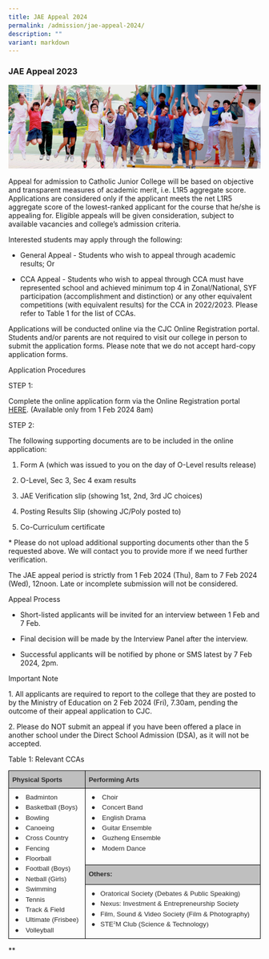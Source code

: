 ```yaml
---
title: JAE Appeal 2024
permalink: /admission/jae-appeal-2024/
description: ""
variant: markdown
---
```

### **JAE Appeal 2023**
![](/images/JAE.jpg)

Appeal for admission to Catholic Junior College will be based on objective and transparent measures of academic merit, i.e. L1R5 aggregate score. Applications are considered only if the applicant meets the net L1R5 aggregate score of the lowest-ranked applicant for the course that he/she is appealing for. Eligible appeals will be given consideration, subject to available vacancies and college’s admission criteria.

  

Interested students may apply through the following:

  

*   General Appeal - Students who wish to appeal through academic results; Or
    

  

*   CCA Appeal - Students who wish to appeal through CCA must have represented school and achieved minimum top 4 in Zonal/National, SYF participation (accomplishment and distinction) or any other equivalent competitions (with equivalent results) for the CCA in 2022/2023. Please refer to Table 1 for the list of CCAs.
    

  

Applications will be conducted online via the CJC Online Registration portal. Students and/or parents are not required to visit our college in person to submit the application forms. Please note that we do not accept hard-copy application forms.

  

Application Procedures

  

STEP 1:

Complete the online application form via the Online Registration portal [HERE](http://jae.catholicjc.edu.sg). (Available only from 1 Feb 2024 8am)

  

STEP 2:

The following supporting documents are to be included in the online application:&nbsp;

1) Form A (which was issued to you on the day of O-Level results release)

2) O-Level, Sec 3, Sec 4 exam results

3) JAE Verification slip (showing 1st, 2nd, 3rd JC choices)

4) Posting Results Slip (showing JC/Poly posted to)

5) Co-Curriculum certificate

\* Please do not upload additional supporting documents other than the 5 requested above. We will contact you to provide more if we need further verification.

  

The JAE appeal period is strictly from 1 Feb 2024 (Thu), 8am to 7 Feb 2024 (Wed), 12noon. Late or incomplete submission will not be considered.

  
  

Appeal Process

  

*   Short-listed applicants will be invited for an interview between 1 Feb and 7 Feb.
    
*   Final decision will be made by the Interview Panel after the interview.
    
*   Successful applicants will be notified by phone or SMS latest by 7 Feb 2024, 2pm.
    

  
  
  
  

Important Note

1\. All applicants are required to report to the college that they are posted to by the Ministry of Education on 2 Feb 2024 (Fri), 7.30am, pending the outcome of their appeal application to CJC.

  

2\. Please do NOT submit an appeal if you have been offered a place in another school under the Direct School Admission (DSA), as it will not be accepted.

  
  

Table 1: Relevant CCAs

  

<table style="border:none;border-collapse:collapse;"><colgroup><col width="172"><col width="430"></colgroup><tbody><tr style="height:0pt"><td style="border-left:solid #000000 0.5pt;border-right:solid #000000 0.5pt;border-bottom:solid #000000 0.5pt;border-top:solid #000000 0.5pt;vertical-align:top;background-color:#bfbfbf;padding:5pt 5pt 5pt 5pt;overflow:hidden;overflow-wrap:break-word;"><p style="line-height:1.38;margin-top:0pt;margin-bottom:0pt;" dir="ltr"><span style="font-size:10pt;font-family:Arial,sans-serif;color:#2a2a2a;background-color:transparent;font-weight:700;font-style:normal;font-variant:normal;text-decoration:none;vertical-align:baseline;white-space:pre;white-space:pre-wrap;">Physical Sports</span></p></td><td style="border-left:solid #000000 0.5pt;border-right:solid #000000 0.5pt;border-bottom:solid #000000 0.5pt;border-top:solid #000000 0.5pt;vertical-align:top;background-color:#bfbfbf;padding:5pt 5pt 5pt 5pt;overflow:hidden;overflow-wrap:break-word;"><p style="line-height:1.38;margin-top:0pt;margin-bottom:0pt;" dir="ltr"><span style="font-size:10pt;font-family:Arial,sans-serif;color:#2a2a2a;background-color:transparent;font-weight:700;font-style:normal;font-variant:normal;text-decoration:none;vertical-align:baseline;white-space:pre;white-space:pre-wrap;">Performing Arts</span></p></td></tr><tr style="height:0pt"><td style="border-left:solid #000000 0.5pt;border-right:solid #000000 0.5pt;border-bottom:solid #000000 0.5pt;border-top:solid #000000 0.5pt;vertical-align:top;padding:5pt 5pt 5pt 5pt;overflow:hidden;overflow-wrap:break-word;" rowspan="3"><p style="line-height:1.38;margin-left: 4pt;text-indent: -14pt;margin-top:0pt;margin-bottom:0pt;padding:0pt 0pt 0pt 14pt;" dir="ltr"><span style="font-size:10pt;font-family:Arial,sans-serif;color:#2a2a2a;background-color:transparent;font-weight:400;font-style:normal;font-variant:normal;text-decoration:none;vertical-align:baseline;white-space:pre;white-space:pre-wrap;">●</span><span style="font-size:10pt;font-family:'Times New Roman',serif;color:#2a2a2a;background-color:transparent;font-weight:400;font-style:normal;font-variant:normal;text-decoration:none;vertical-align:baseline;white-space:pre;white-space:pre-wrap;">&nbsp; &nbsp; </span><span style="font-size:10pt;font-family:Arial,sans-serif;color:#2a2a2a;background-color:transparent;font-weight:400;font-style:normal;font-variant:normal;text-decoration:none;vertical-align:baseline;white-space:pre;white-space:pre-wrap;">Badminton</span></p><p style="line-height:1.38;margin-left: 4pt;text-indent: -14pt;margin-top:0pt;margin-bottom:0pt;padding:0pt 0pt 0pt 14pt;" dir="ltr"><span style="font-size:10pt;font-family:Arial,sans-serif;color:#2a2a2a;background-color:transparent;font-weight:400;font-style:normal;font-variant:normal;text-decoration:none;vertical-align:baseline;white-space:pre;white-space:pre-wrap;">●</span><span style="font-size:10pt;font-family:'Times New Roman',serif;color:#2a2a2a;background-color:transparent;font-weight:400;font-style:normal;font-variant:normal;text-decoration:none;vertical-align:baseline;white-space:pre;white-space:pre-wrap;">&nbsp; &nbsp; </span><span style="font-size:10pt;font-family:Arial,sans-serif;color:#2a2a2a;background-color:transparent;font-weight:400;font-style:normal;font-variant:normal;text-decoration:none;vertical-align:baseline;white-space:pre;white-space:pre-wrap;">Basketball (Boys)</span></p><p style="line-height:1.38;margin-left: 4pt;text-indent: -14pt;margin-top:0pt;margin-bottom:0pt;padding:0pt 0pt 0pt 14pt;" dir="ltr"><span style="font-size:10pt;font-family:Arial,sans-serif;color:#2a2a2a;background-color:transparent;font-weight:400;font-style:normal;font-variant:normal;text-decoration:none;vertical-align:baseline;white-space:pre;white-space:pre-wrap;">●</span><span style="font-size:10pt;font-family:'Times New Roman',serif;color:#2a2a2a;background-color:transparent;font-weight:400;font-style:normal;font-variant:normal;text-decoration:none;vertical-align:baseline;white-space:pre;white-space:pre-wrap;">&nbsp; &nbsp; </span><span style="font-size:10pt;font-family:Arial,sans-serif;color:#2a2a2a;background-color:transparent;font-weight:400;font-style:normal;font-variant:normal;text-decoration:none;vertical-align:baseline;white-space:pre;white-space:pre-wrap;">Bowling</span></p><p style="line-height:1.38;margin-left: 4pt;text-indent: -14pt;margin-top:0pt;margin-bottom:0pt;padding:0pt 0pt 0pt 14pt;" dir="ltr"><span style="font-size:10pt;font-family:Arial,sans-serif;color:#2a2a2a;background-color:transparent;font-weight:400;font-style:normal;font-variant:normal;text-decoration:none;vertical-align:baseline;white-space:pre;white-space:pre-wrap;">●</span><span style="font-size:10pt;font-family:'Times New Roman',serif;color:#2a2a2a;background-color:transparent;font-weight:400;font-style:normal;font-variant:normal;text-decoration:none;vertical-align:baseline;white-space:pre;white-space:pre-wrap;">&nbsp; &nbsp; </span><span style="font-size:10pt;font-family:Arial,sans-serif;color:#2a2a2a;background-color:transparent;font-weight:400;font-style:normal;font-variant:normal;text-decoration:none;vertical-align:baseline;white-space:pre;white-space:pre-wrap;">Canoeing</span></p><p style="line-height:1.38;margin-left: 4pt;text-indent: -14pt;margin-top:0pt;margin-bottom:0pt;padding:0pt 0pt 0pt 14pt;" dir="ltr"><span style="font-size:10pt;font-family:Arial,sans-serif;color:#2a2a2a;background-color:transparent;font-weight:400;font-style:normal;font-variant:normal;text-decoration:none;vertical-align:baseline;white-space:pre;white-space:pre-wrap;">●</span><span style="font-size:10pt;font-family:'Times New Roman',serif;color:#2a2a2a;background-color:transparent;font-weight:400;font-style:normal;font-variant:normal;text-decoration:none;vertical-align:baseline;white-space:pre;white-space:pre-wrap;">&nbsp; &nbsp; </span><span style="font-size:10pt;font-family:Arial,sans-serif;color:#2a2a2a;background-color:transparent;font-weight:400;font-style:normal;font-variant:normal;text-decoration:none;vertical-align:baseline;white-space:pre;white-space:pre-wrap;">Cross Country</span></p><p style="line-height:1.38;margin-left: 4pt;text-indent: -14pt;margin-top:0pt;margin-bottom:0pt;padding:0pt 0pt 0pt 14pt;" dir="ltr"><span style="font-size:10pt;font-family:Arial,sans-serif;color:#2a2a2a;background-color:transparent;font-weight:400;font-style:normal;font-variant:normal;text-decoration:none;vertical-align:baseline;white-space:pre;white-space:pre-wrap;">●</span><span style="font-size:10pt;font-family:'Times New Roman',serif;color:#2a2a2a;background-color:transparent;font-weight:400;font-style:normal;font-variant:normal;text-decoration:none;vertical-align:baseline;white-space:pre;white-space:pre-wrap;">&nbsp; &nbsp; </span><span style="font-size:10pt;font-family:Arial,sans-serif;color:#2a2a2a;background-color:transparent;font-weight:400;font-style:normal;font-variant:normal;text-decoration:none;vertical-align:baseline;white-space:pre;white-space:pre-wrap;">Fencing</span></p><p style="line-height:1.38;margin-left: 4pt;text-indent: -14pt;margin-top:0pt;margin-bottom:0pt;padding:0pt 0pt 0pt 14pt;" dir="ltr"><span style="font-size:10pt;font-family:Arial,sans-serif;color:#2a2a2a;background-color:transparent;font-weight:400;font-style:normal;font-variant:normal;text-decoration:none;vertical-align:baseline;white-space:pre;white-space:pre-wrap;">●</span><span style="font-size:10pt;font-family:'Times New Roman',serif;color:#2a2a2a;background-color:transparent;font-weight:400;font-style:normal;font-variant:normal;text-decoration:none;vertical-align:baseline;white-space:pre;white-space:pre-wrap;">&nbsp; &nbsp; </span><span style="font-size:10pt;font-family:Arial,sans-serif;color:#2a2a2a;background-color:transparent;font-weight:400;font-style:normal;font-variant:normal;text-decoration:none;vertical-align:baseline;white-space:pre;white-space:pre-wrap;">Floorball</span></p><p style="line-height:1.38;margin-left: 4pt;text-indent: -14pt;margin-top:0pt;margin-bottom:0pt;padding:0pt 0pt 0pt 14pt;" dir="ltr"><span style="font-size:10pt;font-family:Arial,sans-serif;color:#2a2a2a;background-color:transparent;font-weight:400;font-style:normal;font-variant:normal;text-decoration:none;vertical-align:baseline;white-space:pre;white-space:pre-wrap;">●</span><span style="font-size:10pt;font-family:'Times New Roman',serif;color:#2a2a2a;background-color:transparent;font-weight:400;font-style:normal;font-variant:normal;text-decoration:none;vertical-align:baseline;white-space:pre;white-space:pre-wrap;">&nbsp; &nbsp; </span><span style="font-size:10pt;font-family:Arial,sans-serif;color:#2a2a2a;background-color:transparent;font-weight:400;font-style:normal;font-variant:normal;text-decoration:none;vertical-align:baseline;white-space:pre;white-space:pre-wrap;">Football (Boys)</span></p><p style="line-height:1.38;margin-left: 4pt;text-indent: -14pt;margin-top:0pt;margin-bottom:0pt;padding:0pt 0pt 0pt 14pt;" dir="ltr"><span style="font-size:10pt;font-family:Arial,sans-serif;color:#2a2a2a;background-color:transparent;font-weight:400;font-style:normal;font-variant:normal;text-decoration:none;vertical-align:baseline;white-space:pre;white-space:pre-wrap;">●</span><span style="font-size:10pt;font-family:'Times New Roman',serif;color:#2a2a2a;background-color:transparent;font-weight:400;font-style:normal;font-variant:normal;text-decoration:none;vertical-align:baseline;white-space:pre;white-space:pre-wrap;">&nbsp; &nbsp; </span><span style="font-size:10pt;font-family:Arial,sans-serif;color:#2a2a2a;background-color:transparent;font-weight:400;font-style:normal;font-variant:normal;text-decoration:none;vertical-align:baseline;white-space:pre;white-space:pre-wrap;">Netball (Girls)</span></p><p style="line-height:1.38;margin-left: 4pt;text-indent: -14pt;margin-top:0pt;margin-bottom:0pt;padding:0pt 0pt 0pt 14pt;" dir="ltr"><span style="font-size:10pt;font-family:Arial,sans-serif;color:#2a2a2a;background-color:transparent;font-weight:400;font-style:normal;font-variant:normal;text-decoration:none;vertical-align:baseline;white-space:pre;white-space:pre-wrap;">●</span><span style="font-size:10pt;font-family:'Times New Roman',serif;color:#2a2a2a;background-color:transparent;font-weight:400;font-style:normal;font-variant:normal;text-decoration:none;vertical-align:baseline;white-space:pre;white-space:pre-wrap;">&nbsp; &nbsp; </span><span style="font-size:10pt;font-family:Arial,sans-serif;color:#2a2a2a;background-color:transparent;font-weight:400;font-style:normal;font-variant:normal;text-decoration:none;vertical-align:baseline;white-space:pre;white-space:pre-wrap;">Swimming</span></p><p style="line-height:1.38;margin-left: 4pt;text-indent: -14pt;margin-top:0pt;margin-bottom:0pt;padding:0pt 0pt 0pt 14pt;" dir="ltr"><span style="font-size:10pt;font-family:Arial,sans-serif;color:#2a2a2a;background-color:transparent;font-weight:400;font-style:normal;font-variant:normal;text-decoration:none;vertical-align:baseline;white-space:pre;white-space:pre-wrap;">●</span><span style="font-size:10pt;font-family:'Times New Roman',serif;color:#2a2a2a;background-color:transparent;font-weight:400;font-style:normal;font-variant:normal;text-decoration:none;vertical-align:baseline;white-space:pre;white-space:pre-wrap;">&nbsp; &nbsp; </span><span style="font-size:10pt;font-family:Arial,sans-serif;color:#2a2a2a;background-color:transparent;font-weight:400;font-style:normal;font-variant:normal;text-decoration:none;vertical-align:baseline;white-space:pre;white-space:pre-wrap;">Tennis</span></p><p style="line-height:1.38;margin-left: 4pt;text-indent: -14pt;margin-top:0pt;margin-bottom:0pt;padding:0pt 0pt 0pt 14pt;" dir="ltr"><span style="font-size:10pt;font-family:Arial,sans-serif;color:#2a2a2a;background-color:transparent;font-weight:400;font-style:normal;font-variant:normal;text-decoration:none;vertical-align:baseline;white-space:pre;white-space:pre-wrap;">●</span><span style="font-size:10pt;font-family:'Times New Roman',serif;color:#2a2a2a;background-color:transparent;font-weight:400;font-style:normal;font-variant:normal;text-decoration:none;vertical-align:baseline;white-space:pre;white-space:pre-wrap;">&nbsp; &nbsp; </span><span style="font-size:10pt;font-family:Arial,sans-serif;color:#2a2a2a;background-color:transparent;font-weight:400;font-style:normal;font-variant:normal;text-decoration:none;vertical-align:baseline;white-space:pre;white-space:pre-wrap;">Track &amp; Field</span></p><p style="line-height:1.38;margin-left: 4pt;text-indent: -14pt;margin-top:0pt;margin-bottom:0pt;padding:0pt 0pt 0pt 14pt;" dir="ltr"><span style="font-size:10pt;font-family:Arial,sans-serif;color:#2a2a2a;background-color:transparent;font-weight:400;font-style:normal;font-variant:normal;text-decoration:none;vertical-align:baseline;white-space:pre;white-space:pre-wrap;">●</span><span style="font-size:10pt;font-family:'Times New Roman',serif;color:#2a2a2a;background-color:transparent;font-weight:400;font-style:normal;font-variant:normal;text-decoration:none;vertical-align:baseline;white-space:pre;white-space:pre-wrap;">&nbsp; &nbsp; </span><span style="font-size:10pt;font-family:Arial,sans-serif;color:#2a2a2a;background-color:transparent;font-weight:400;font-style:normal;font-variant:normal;text-decoration:none;vertical-align:baseline;white-space:pre;white-space:pre-wrap;">Ultimate (Frisbee)</span></p><p style="line-height:1.38;margin-left: 4pt;text-indent: -14pt;margin-top:0pt;margin-bottom:0pt;padding:0pt 0pt 0pt 14pt;" dir="ltr"><span style="font-size:10pt;font-family:Arial,sans-serif;color:#2a2a2a;background-color:transparent;font-weight:400;font-style:normal;font-variant:normal;text-decoration:none;vertical-align:baseline;white-space:pre;white-space:pre-wrap;">●</span><span style="font-size:10pt;font-family:'Times New Roman',serif;color:#2a2a2a;background-color:transparent;font-weight:400;font-style:normal;font-variant:normal;text-decoration:none;vertical-align:baseline;white-space:pre;white-space:pre-wrap;">&nbsp; &nbsp; </span><span style="font-size:10pt;font-family:Arial,sans-serif;color:#2a2a2a;background-color:transparent;font-weight:400;font-style:normal;font-variant:normal;text-decoration:none;vertical-align:baseline;white-space:pre;white-space:pre-wrap;">Volleyball</span></p></td><td style="border-left:solid #000000 0.5pt;border-right:solid #000000 0.5pt;border-bottom:solid #000000 0.5pt;border-top:solid #000000 0.5pt;vertical-align:top;padding:5pt 5pt 5pt 5pt;overflow:hidden;overflow-wrap:break-word;"><p style="line-height:1.38;margin-left: 4pt;text-indent: -14pt;margin-top:0pt;margin-bottom:0pt;padding:0pt 0pt 0pt 14pt;" dir="ltr"><span style="font-size:10pt;font-family:Arial,sans-serif;color:#2a2a2a;background-color:transparent;font-weight:400;font-style:normal;font-variant:normal;text-decoration:none;vertical-align:baseline;white-space:pre;white-space:pre-wrap;">●</span><span style="font-size:10pt;font-family:'Times New Roman',serif;color:#2a2a2a;background-color:transparent;font-weight:400;font-style:normal;font-variant:normal;text-decoration:none;vertical-align:baseline;white-space:pre;white-space:pre-wrap;">&nbsp; &nbsp; </span><span style="font-size:10pt;font-family:Arial,sans-serif;color:#2a2a2a;background-color:transparent;font-weight:400;font-style:normal;font-variant:normal;text-decoration:none;vertical-align:baseline;white-space:pre;white-space:pre-wrap;">Choir</span></p><p style="line-height:1.38;margin-left: 4pt;text-indent: -14pt;margin-top:0pt;margin-bottom:0pt;padding:0pt 0pt 0pt 14pt;" dir="ltr"><span style="font-size:10pt;font-family:Arial,sans-serif;color:#2a2a2a;background-color:transparent;font-weight:400;font-style:normal;font-variant:normal;text-decoration:none;vertical-align:baseline;white-space:pre;white-space:pre-wrap;">●</span><span style="font-size:10pt;font-family:'Times New Roman',serif;color:#2a2a2a;background-color:transparent;font-weight:400;font-style:normal;font-variant:normal;text-decoration:none;vertical-align:baseline;white-space:pre;white-space:pre-wrap;">&nbsp; &nbsp; </span><span style="font-size:10pt;font-family:Arial,sans-serif;color:#2a2a2a;background-color:transparent;font-weight:400;font-style:normal;font-variant:normal;text-decoration:none;vertical-align:baseline;white-space:pre;white-space:pre-wrap;">Concert Band</span></p><p style="line-height:1.38;margin-left: 4pt;text-indent: -14pt;margin-top:0pt;margin-bottom:0pt;padding:0pt 0pt 0pt 14pt;" dir="ltr"><span style="font-size:10pt;font-family:Arial,sans-serif;color:#2a2a2a;background-color:transparent;font-weight:400;font-style:normal;font-variant:normal;text-decoration:none;vertical-align:baseline;white-space:pre;white-space:pre-wrap;">●</span><span style="font-size:10pt;font-family:'Times New Roman',serif;color:#2a2a2a;background-color:transparent;font-weight:400;font-style:normal;font-variant:normal;text-decoration:none;vertical-align:baseline;white-space:pre;white-space:pre-wrap;">&nbsp; &nbsp; </span><span style="font-size:10pt;font-family:Arial,sans-serif;color:#2a2a2a;background-color:transparent;font-weight:400;font-style:normal;font-variant:normal;text-decoration:none;vertical-align:baseline;white-space:pre;white-space:pre-wrap;">English Drama</span></p><p style="line-height:1.38;margin-left: 4pt;text-indent: -14pt;margin-top:0pt;margin-bottom:0pt;padding:0pt 0pt 0pt 14pt;" dir="ltr"><span style="font-size:10pt;font-family:Arial,sans-serif;color:#2a2a2a;background-color:transparent;font-weight:400;font-style:normal;font-variant:normal;text-decoration:none;vertical-align:baseline;white-space:pre;white-space:pre-wrap;">●</span><span style="font-size:10pt;font-family:'Times New Roman',serif;color:#2a2a2a;background-color:transparent;font-weight:400;font-style:normal;font-variant:normal;text-decoration:none;vertical-align:baseline;white-space:pre;white-space:pre-wrap;">&nbsp; &nbsp; </span><span style="font-size:10pt;font-family:Arial,sans-serif;color:#2a2a2a;background-color:transparent;font-weight:400;font-style:normal;font-variant:normal;text-decoration:none;vertical-align:baseline;white-space:pre;white-space:pre-wrap;">Guitar Ensemble</span></p><p style="line-height:1.38;margin-left: 4pt;text-indent: -14pt;margin-top:0pt;margin-bottom:0pt;padding:0pt 0pt 0pt 14pt;" dir="ltr"><span style="font-size:10pt;font-family:Arial,sans-serif;color:#2a2a2a;background-color:transparent;font-weight:400;font-style:normal;font-variant:normal;text-decoration:none;vertical-align:baseline;white-space:pre;white-space:pre-wrap;">●</span><span style="font-size:10pt;font-family:'Times New Roman',serif;color:#2a2a2a;background-color:transparent;font-weight:400;font-style:normal;font-variant:normal;text-decoration:none;vertical-align:baseline;white-space:pre;white-space:pre-wrap;"> &nbsp; </span><span style="font-size:10pt;font-family:Arial,sans-serif;color:#2a2a2a;background-color:transparent;font-weight:400;font-style:normal;font-variant:normal;text-decoration:none;vertical-align:baseline;white-space:pre;white-space:pre-wrap;">&nbsp;Guzheng Ensemble</span></p><p style="line-height:1.38;margin-left: 4pt;text-indent: -14pt;margin-top:0pt;margin-bottom:0pt;padding:0pt 0pt 0pt 14pt;" dir="ltr"><span style="font-size:10pt;font-family:Arial,sans-serif;color:#2a2a2a;background-color:transparent;font-weight:400;font-style:normal;font-variant:normal;text-decoration:none;vertical-align:baseline;white-space:pre;white-space:pre-wrap;">●</span><span style="font-size:10pt;font-family:'Times New Roman',serif;color:#2a2a2a;background-color:transparent;font-weight:400;font-style:normal;font-variant:normal;text-decoration:none;vertical-align:baseline;white-space:pre;white-space:pre-wrap;">&nbsp; &nbsp; </span><span style="font-size:10pt;font-family:Arial,sans-serif;color:#2a2a2a;background-color:transparent;font-weight:400;font-style:normal;font-variant:normal;text-decoration:none;vertical-align:baseline;white-space:pre;white-space:pre-wrap;">Modern Dance</span></p></td></tr><tr style="height:0pt"><td style="border-left:solid #000000 0.5pt;border-right:solid #000000 0.5pt;border-bottom:solid #000000 0.5pt;border-top:solid #000000 0.5pt;vertical-align:top;background-color:#bfbfbf;padding:5pt 5pt 5pt 5pt;overflow:hidden;overflow-wrap:break-word;"><p style="line-height:1.38;margin-top:0pt;margin-bottom:0pt;" dir="ltr"><span style="font-size:10pt;font-family:Arial,sans-serif;color:#2a2a2a;background-color:transparent;font-weight:700;font-style:normal;font-variant:normal;text-decoration:none;vertical-align:baseline;white-space:pre;white-space:pre-wrap;">Others:</span></p></td></tr><tr style="height:0pt"><td style="border-left:solid #000000 0.5pt;border-right:solid #000000 0.5pt;border-bottom:solid #000000 0.5pt;border-top:solid #000000 0.5pt;vertical-align:top;padding:5pt 5pt 5pt 5pt;overflow:hidden;overflow-wrap:break-word;"><p style="line-height:1.38;margin-left: 4pt;text-indent: -14pt;margin-top:0pt;margin-bottom:0pt;padding:0pt 0pt 0pt 14pt;" dir="ltr"><span style="font-size:10pt;font-family:Arial,sans-serif;color:#2a2a2a;background-color:transparent;font-weight:400;font-style:normal;font-variant:normal;text-decoration:none;vertical-align:baseline;white-space:pre;white-space:pre-wrap;">●</span><span style="font-size:10pt;font-family:'Times New Roman',serif;color:#2a2a2a;background-color:transparent;font-weight:400;font-style:normal;font-variant:normal;text-decoration:none;vertical-align:baseline;white-space:pre;white-space:pre-wrap;"> &nbsp; </span><span style="font-size:10pt;font-family:Arial,sans-serif;color:#2a2a2a;background-color:transparent;font-weight:400;font-style:normal;font-variant:normal;text-decoration:none;vertical-align:baseline;white-space:pre;white-space:pre-wrap;">Oratorical Society (Debates &amp; Public Speaking)</span></p><p style="line-height:1.38;margin-left: 4pt;text-indent: -14pt;margin-top:0pt;margin-bottom:0pt;padding:0pt 0pt 0pt 14pt;" dir="ltr"><span style="font-size:10pt;font-family:Arial,sans-serif;color:#2a2a2a;background-color:transparent;font-weight:400;font-style:normal;font-variant:normal;text-decoration:none;vertical-align:baseline;white-space:pre;white-space:pre-wrap;">●</span><span style="font-size:10pt;font-family:'Times New Roman',serif;color:#2a2a2a;background-color:transparent;font-weight:400;font-style:normal;font-variant:normal;text-decoration:none;vertical-align:baseline;white-space:pre;white-space:pre-wrap;"> &nbsp; </span><span style="font-size:10pt;font-family:Arial,sans-serif;color:#2a2a2a;background-color:#ffffff;font-weight:400;font-style:normal;font-variant:normal;text-decoration:none;vertical-align:baseline;white-space:pre;white-space:pre-wrap;">Nexus: Investment &amp; Entrepreneurship Society</span></p><p style="line-height:1.38;margin-left: 4pt;text-indent: -14pt;margin-top:0pt;margin-bottom:0pt;padding:0pt 0pt 0pt 14pt;" dir="ltr"><span style="font-size:10pt;font-family:Arial,sans-serif;color:#2a2a2a;background-color:transparent;font-weight:400;font-style:normal;font-variant:normal;text-decoration:none;vertical-align:baseline;white-space:pre;white-space:pre-wrap;">●</span><span style="font-size:10pt;font-family:'Times New Roman',serif;color:#2a2a2a;background-color:transparent;font-weight:400;font-style:normal;font-variant:normal;text-decoration:none;vertical-align:baseline;white-space:pre;white-space:pre-wrap;"> &nbsp; </span><span style="font-size:10pt;font-family:Arial,sans-serif;color:#2a2a2a;background-color:transparent;font-weight:400;font-style:normal;font-variant:normal;text-decoration:none;vertical-align:baseline;white-space:pre;white-space:pre-wrap;">Film, Sound &amp; Video Society (Film &amp; Photography)</span></p><p style="line-height:1.38;margin-left: 4pt;text-indent: -14pt;margin-top:0pt;margin-bottom:0pt;padding:0pt 0pt 0pt 14pt;" dir="ltr"><span style="font-size:10pt;font-family:Arial,sans-serif;color:#2a2a2a;background-color:transparent;font-weight:400;font-style:normal;font-variant:normal;text-decoration:none;vertical-align:baseline;white-space:pre;white-space:pre-wrap;">●</span><span style="font-size:10pt;font-family:'Times New Roman',serif;color:#2a2a2a;background-color:transparent;font-weight:400;font-style:normal;font-variant:normal;text-decoration:none;vertical-align:baseline;white-space:pre;white-space:pre-wrap;"> &nbsp; </span><span style="font-size:10pt;font-family:Arial,sans-serif;color:#2a2a2a;background-color:transparent;font-weight:400;font-style:normal;font-variant:normal;text-decoration:none;vertical-align:baseline;white-space:pre;white-space:pre-wrap;">STE</span><span style="font-size:10pt;font-family:Arial,sans-serif;color:#2a2a2a;background-color:transparent;font-weight:400;font-style:normal;font-variant:normal;text-decoration:none;vertical-align:baseline;white-space:pre;white-space:pre-wrap;"><span style="font-size:0.6em;vertical-align:super;">2</span></span><span style="font-size:10pt;font-family:Arial,sans-serif;color:#2a2a2a;background-color:transparent;font-weight:400;font-style:normal;font-variant:normal;text-decoration:none;vertical-align:baseline;white-space:pre;white-space:pre-wrap;">M Club (Science &amp; Technology</span><span style="font-size:10pt;font-family:'Times New Roman',serif;color:#2a2a2a;background-color:transparent;font-weight:400;font-style:normal;font-variant:normal;text-decoration:none;vertical-align:baseline;white-space:pre;white-space:pre-wrap;">)</span></p></td></tr></tbody></table>

  
  
**